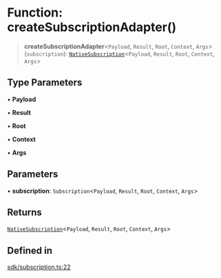 # Function: createSubscriptionAdapter()

> **createSubscriptionAdapter**\<`Payload`, `Result`, `Root`, `Context`, `Args`\>(`subscription`): [`NativeSubscription`](../type-aliases/NativeSubscription.md)\<`Payload`, `Result`, `Root`, `Context`, `Args`\>

## Type Parameters

• **Payload**

• **Result**

• **Root**

• **Context**

• **Args**

## Parameters

• **subscription**: `Subscription`\<`Payload`, `Result`, `Root`, `Context`, `Args`\>

## Returns

[`NativeSubscription`](../type-aliases/NativeSubscription.md)\<`Payload`, `Result`, `Root`, `Context`, `Args`\>

## Defined in

[sdk/subscription.ts:22](https://github.com/andreisergiu98/baeta/blob/277f62f15bfdecc05d507a84e60b62e5bc08a747/packages/core/sdk/subscription.ts#L22)
